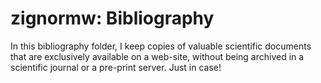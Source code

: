 # zignormw: Bibliography

In this bibliography folder, I keep copies of valuable scientific documents that are exclusively available on a web-site, without being archived in a scientific journal or a pre-print server. Just in case!

